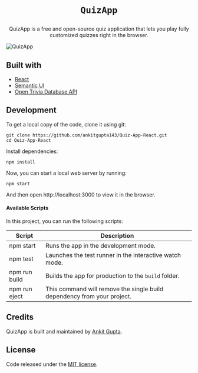 <h1 align="center">
  
    QuizApp
  </a>
</h1>


<p align="center">
  QuizApp is a free and open-source quiz application that lets you play fully customized quizzes right in the browser.
</p>

![QuizApp](https://github.com/SafdarJamal/quiz-app/assets/48409548/22e9696d-bab4-4aa5-a028-4a4f9ce71777)

## Built with

- [React](http://react.dev)
- [Semantic UI](https://semantic-ui.com)
- [Open Trivia Database API](https://opentdb.com/api_config.php)

## Development

To get a local copy of the code, clone it using git:

```
git clone https://github.com/ankitgupta143/Quiz-App-React.git
cd Quiz-App-React
```

Install dependencies:

```
npm install
```

Now, you can start a local web server by running:

```
npm start
```

And then open http://localhost:3000 to view it in the browser.

#### Available Scripts

In this project, you can run the following scripts:

| Script        | Description                                                             |
| ------------- | ----------------------------------------------------------------------- |
| npm start     | Runs the app in the development mode.                                   |
| npm test      | Launches the test runner in the interactive watch mode.                 |
| npm run build | Builds the app for production to the `build` folder.                    |
| npm run eject | This command will remove the single build dependency from your project. |

## Credits

QuizApp is built and maintained by [Ankit Gupta](https://github.com/ankitgupta143).

## License

Code released under the [MIT license](https://github.com/ankitgupta143/Quiz-App-React/blob/master/LICENSE).
